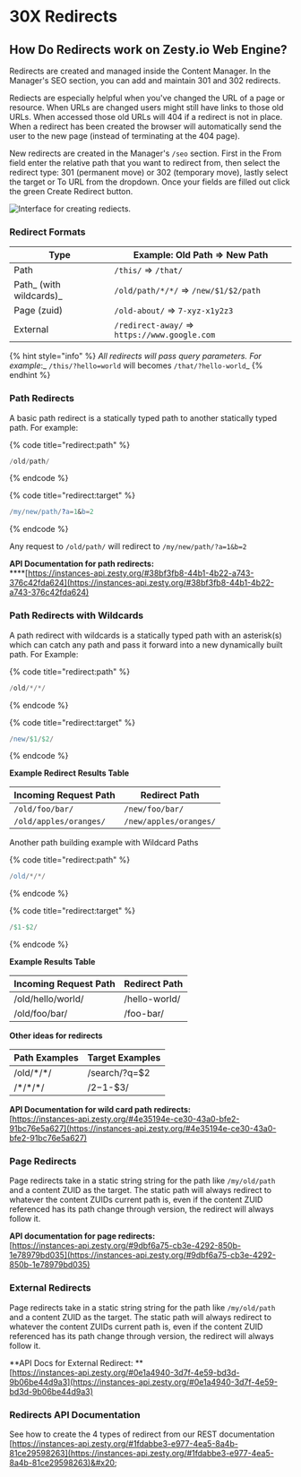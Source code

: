 # 30X Redirects

## How Do Redirects work on Zesty.io Web Engine?

Redirects are created and managed inside the Content Manager. In the Manager's  SEO section, you can add and maintain 301 and 302 redirects.

Rediects are especially helpful when you've changed the URL of a page or resource. When URLs are changed users might still have links to those old URLs. When accessed those old URLs will 404 if a redirect is not in place. When a redirect has been created the browser will automatically send the user to the new page (instead of terminating at the 404 page).

New redirects are created in the Manager's `/seo` section. First in the From field enter the relative path that you want to redirect from, then select the redirect type: 301 (permanent move) or 302 (temporary move), lastly select the target or To URL from the dropdown. Once your fields are filled out click the green Create Redirect button.

![Interface for creating rediects.](../../.gitbook/assets/redirect-form.png)

### Redirect Formats

| Type                    | Example: Old Path => New Path                 |
| ----------------------- | --------------------------------------------- |
| Path                    | `/this/` => `/that/`                          |
| Path_ (with wildcards)_ | `/old/path/*/*/` => `/new/$1/$2/path`         |
| Page (zuid)             | `/old-about/` => `7-xyz-x1y2z3`               |
| External                | `/redirect-away/` => `https://www.google.com` |

{% hint style="info" %}
_All redirects will pass query parameters. For example_:_ `/this/?hello=world` will becomes `/that/?hello-world`_
{% endhint %}

### Path Redirects

A basic path redirect is a statically typed path to another statically typed path. For example:

{% code title="redirect:path" %}
```elixir
/old/path/
```
{% endcode %}

{% code title="redirect:target" %}
```erlang
/my/new/path/?a=1&b=2
```
{% endcode %}

Any request to `/old/path/` will redirect to `/my/new/path/?a=1&b=2`

**API Documentation for path redirects:**\
****[https://instances-api.zesty.org/#38bf3fb8-44b1-4b22-a743-376c42fda624](https://instances-api.zesty.org/#38bf3fb8-44b1-4b22-a743-376c42fda624)

### Path Redirects with Wildcards

A path redirect with wildcards is a statically typed path with an asterisk(s) which can catch any path and pass it forward into a new dynamically built path. For Example:

{% code title="redirect:path" %}
```elixir
/old/*/*/
```
{% endcode %}

{% code title="redirect:target" %}
```erlang
/new/$1/$2/
```
{% endcode %}

**Example Redirect Results Table**

| Incoming Request Path  | Redirect Path          |
| ---------------------- | ---------------------- |
| `/old/foo/bar/`        | `/new/foo/bar/`        |
| `/old/apples/oranges/` | `/new/apples/oranges/` |

Another path building example with Wildcard Paths

{% code title="redirect:path" %}
```erlang
/old/*/*/
```
{% endcode %}

{% code title="redirect:target" %}
```erlang
/$1-$2/
```
{% endcode %}

**Example Results Table**

| Incoming Request Path | Redirect Path |
| --------------------- | ------------- |
| /old/hello/world/     | /hello-world/ |
| /old/foo/bar/         | /foo-bar/     |

**Other ideas for redirects**

| **Path Examples** | Target Examples |
| ----------------- | --------------- |
| /old/\*/\*/       | /search/?q=$2   |
| /\*/\*/\*/        | /$2-$1-$3/      |

**API Documentation for wild card path redirects:** \
[https://instances-api.zesty.org/#4e35194e-ce30-43a0-bfe2-91bc76e5a627](https://instances-api.zesty.org/#4e35194e-ce30-43a0-bfe2-91bc76e5a627)

### Page Redirects

Page redirects take in a static string string for the path like `/my/old/path `and a content ZUID as the target. The static path will always redirect to whatever the content ZUIDs current path is, even if the content ZUID referenced has its path change through version, the redirect will always follow it.

**API documentation for page redirects:** \
[https://instances-api.zesty.org/#9dbf6a75-cb3e-4292-850b-1e78979bd035](https://instances-api.zesty.org/#9dbf6a75-cb3e-4292-850b-1e78979bd035)

### External Redirects

Page redirects take in a static string string for the path like `/my/old/path `and a content ZUID as the target. The static path will always redirect to whatever the content ZUIDs current path is, even if the content ZUID referenced has its path change through version, the redirect will always follow it.

**API Docs for External Redirect: **\
[https://instances-api.zesty.org/#0e1a4940-3d7f-4e59-bd3d-9b06be44d9a3](https://instances-api.zesty.org/#0e1a4940-3d7f-4e59-bd3d-9b06be44d9a3)

### Redirects API Documentation

See how to create the 4 types of redirect from our REST documentation  [https://instances-api.zesty.org/#1fdabbe3-e977-4ea5-8a4b-81ce29598263](https://instances-api.zesty.org/#1fdabbe3-e977-4ea5-8a4b-81ce29598263)&#x20;
